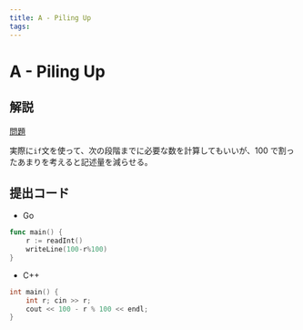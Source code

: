 ```yaml
---
title: A - Piling Up
tags:
---
```


# A - Piling Up

## 解説

[問題](https://atcoder.jp/contests/abc363/tasks/abc363_a)

実際に`if`文を使って、次の段階までに必要な数を計算してもいいが、100 で割ったあまりを考えると記述量を減らせる。

## 提出コード

- Go

```go
func main() {
	r := readInt()
	writeLine(100-r%100)
}
```

- C++

```cpp
int main() {
    int r; cin >> r;
    cout << 100 - r % 100 << endl;
}
```
